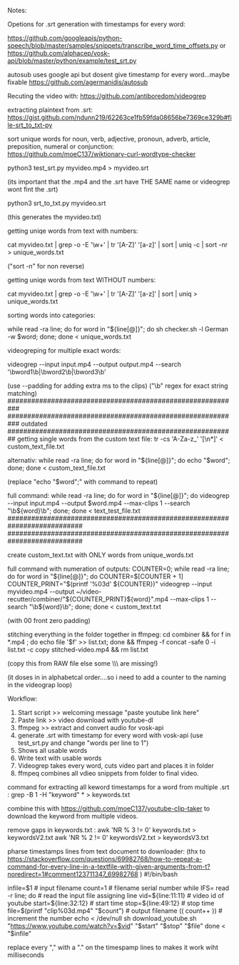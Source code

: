 Notes:

Opetions for .srt generation with timestamps for every word:

https://github.com/googleapis/python-speech/blob/master/samples/snippets/transcribe_word_time_offsets.py
or
https://github.com/alphacep/vosk-api/blob/master/python/example/test_srt.py

autosub uses google api but dosent give timestamp for every word...maybe fixable
https://github.com/agermanidis/autosub

Recuting the video with:
https://github.com/antiboredom/videogrep

extracting plaintext from .srt:
https://gist.github.com/ndunn219/62263ce1fb59fda08656be7369ce329b#file-srt_to_txt-py

sort unique words for noun, verb, adjective, pronoun, adverb, article, preposition, numeral or conjunction:
https://github.com/moeC137/wiktionary-curl-wordtype-checker


python3 test_srt.py  myvideo.mp4 > myvideo.srt

(its important that the .mp4 and the .srt have THE SAME name or videogrep wont fint the .srt)

python3 srt_to_txt.py myvideo.srt

(this generates the myvideo.txt)

getting uniqe words from text with numbers:

cat myvideo.txt | grep -o -E '\w+' | tr '[A-Z]' '[a-z]' | sort | uniq -c | sort -nr  > unique_words.txt

("sort -n" for non reverse)

getting uniqe words from text WITHOUT numbers:

cat myvideo.txt | grep -o -E '\w+' | tr '[A-Z]' '[a-z]' | sort | uniq   > unique_words.txt

sorting words into categories:

while read -ra line; do for word in "${line[@]}"; do sh checker.sh -l German -w $word; done; done < unique_words.txt



videogreping for multiple exact words:

videogrep --input input.mp4 --output output.mp4 --search '\bword1\b|\bword2\b|\bword3\b' 

(use --padding for adding extra ms to the clips)
("\b" regex for exact string matching)
###########################################################
###########################################################
outdated
##########################################################
getting single words from the custom text file:
tr -cs 'A-Za-z_' '[\n*]' < custom_text_file.txt

alternativ:
while read -ra line; 
do
    for word in "${line[@]}";
    do
        echo "$word";
    done;
done < custom_text_file.txt

(replace "echo "$word";" with command to repeat)

full command:
while read -ra line; do for word in "${line[@]}"; do videogrep --input input.mp4 --output $word.mp4 --max-clips 1 --search "\b${word}\b"; done; done < text_test_file.txt
###########################################################################
###########################################################################

create custom_text.txt with ONLY words from unique_words.txt


full command with numeration of outputs:
COUNTER=0; while read -ra line; do for word in "${line[@]}";
do COUNTER=$[COUNTER + 1] COUNTER_PRINT="$(printf '%03d' ${COUNTER})"
videogrep --input myvideo.mp4 --output  ~/video-recutter/combiner/"${COUNTER_PRINT}${word}".mp4 --max-clips 1 --search "\b${word}\b";
 done;
 done < custom_text.txt

(with 00 front zero padding)

stitching everything in the folder together in ffmpeg:
cd combiner &&
for f in *.mp4 ; do echo file \'$f\' >> list.txt; done && ffmpeg -f concat -safe 0 -i list.txt -c copy stitched-video.mp4 && rm list.txt

(copy this from RAW file else some \\\\\ are missing!)


(it doses in in alphabetcal order....so i need to add a counter to the naming in the videograp loop)

Workflow:

1. Start script >> welcoming message "paste youtube link here"
2. Paste link >> video download with youtube-dl
3. ffmpeg >> extract and convert audio for vosk-api
4. generate .srt with timestamp for every word with vosk-api (use test_srt.py and change "words per line to 1")
5. Shows all usable words
6. Write text with usable words
7. Videogrep takes every word, cuts video part and places it in folder
8. ffmpeq combines all vdieo snippets from folder to final video.



command for extracting all keword timestamps for a word from multiple .srt :
grep -B 1 -H  "keyword" * > keywords.txt

combine this with https://github.com/moeC137/youtube-clip-taker to download the keyword from multiple videos.

remove gaps in keywords.txt :
awk 'NR % 3 != 0'  keywords.txt > keywordsV2.txt
awk 'NR % 2 != 0'  keywordsV2.txt > keywordsV3.txt


pharse timestamps lines from text document to downloader:
(thx to https://stackoverflow.com/questions/69982768/how-to-repeat-a-command-for-every-line-in-a-textfile-with-given-arguments-from-t?noredirect=1#comment123711347_69982768 )
#!/bin/bash

infile=$1                                       # input filename
count=1                                         # filename serial number
while IFS= read -r line; do                     # read the input file assigning line
    vid=${line:11:11}                           # video id of youtube
    start=${line:32:12}                         # start time
    stop=${line:49:12}                          # stop time
    file=$(printf "clip%03d.mp4" "$count")      # output filename
    (( count++ ))                               # increment the number
     echo  < /dev/null sh download_youtube.sh "https://www.youtube.com/watch?v=$vid" "$start" "$stop" "$file"
done < "$infile"

replace every "," with a "." on the timespamp lines to makes it work wiht milliseconds
